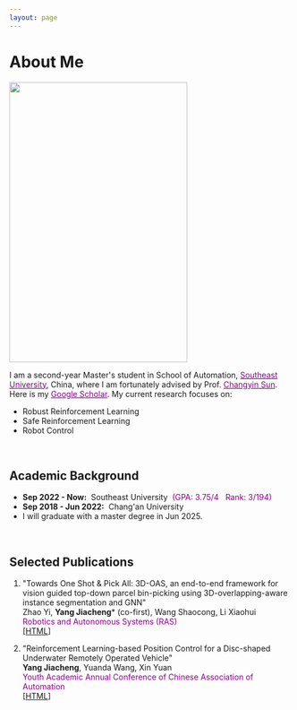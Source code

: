 ```yaml
---
layout: page
---
```


# About Me

<img src="https://jcyang101.github.io/images/mine_fig.jpg" class="floatpic" width="318" height="500">


I am a second-year Master's student in School of Automation, [<font color='DarkMagenta'>Southeast University</font>](https://www.seu.edu.cn/english/), China, where I am fortunately advised by Prof. [<font color='DarkMagenta'>Changyin Sun</font>](https://ieeexplore.ieee.org/author/37279060100).
Here is my [<font color='DarkMagenta'>Google Scholar</font>](https://scholar.google.com/citations?user=CdTephgAAAAJ&hl).
My current research focuses on:
- Robust Reinforcement Learning 
- Safe Reinforcement Learning 
- Robot Control


<br>

## Academic Background

- **Sep 2022 - Now:**&nbsp;&nbsp;Southeast University&nbsp;&nbsp;<font color='DarkMagenta'>(GPA: 3.75/4&nbsp;&nbsp;&nbsp;Rank: 3/194)</font>
- **Sep 2018 - Jun 2022:**&nbsp;&nbsp;Chang'an University
- I will graduate with a master degree in Jun 2025.

<br>

## Selected Publications
1. "Towards One Shot & Pick All: 3D-OAS, an end-to-end framework for vision guided top-down parcel bin-picking using 3D-overlapping-aware instance segmentation and GNN"  
Zhao Yi, **Yang Jiacheng*** (co-first), Wang Shaocong, Li Xiaohui  
<font color='DarkMagenta'>Robotics and Autonomous Systems (RAS)</font>  
[[HTML](https://www.sciencedirect.com/science/article/abs/pii/S0921889023001306)]  

2. "Reinforcement Learning-based Position Control for a Disc-shaped Underwater Remotely Operated Vehicle"  
&zwnj;**Yang Jiacheng**, Yuanda Wang, Xin Yuan  
<font color='DarkMagenta'>Youth Academic Annual Conference of Chinese Association of Automation</font>  
[[HTML](https://ieeexplore.ieee.org/document/10401706)]  



